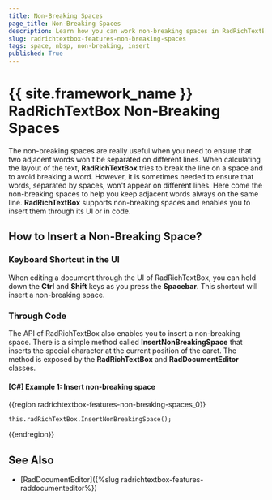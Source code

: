 ```yaml
---
title: Non-Breaking Spaces
page_title: Non-Breaking Spaces
description: Learn how you can work non-breaking spaces in RadRichTextBox for {{ site.framework_name }}.
slug: radrichtextbox-features-non-breaking-spaces
tags: space, nbsp, non-breaking, insert
published: True
---
```


# {{ site.framework_name }} RadRichTextBox Non-Breaking Spaces

The non-breaking spaces are really useful when you need to ensure that two adjacent words won't be separated on different lines. When calculating the layout of the text, **RadRichTextBox** tries to break the line on a space and to avoid breaking a word. However, it is sometimes needed to ensure that words, separated by spaces, won't appear on different lines. Here come the non-breaking spaces to help you keep adjacent words always on the same line. **RadRichTextBox** supports non-breaking spaces and enables you to insert them through its UI or in code. 

## How to Insert a Non-Breaking Space?

### Keyboard Shortcut in the UI

When editing a document through the UI of RadRichTextBox, you can hold down the **Ctrl** and **Shift** keys as you press the **Spacebar**. This shortcut will insert a non-breaking space.

### Through Code

The API of RadRichTextBox also enables you to insert a non-breaking space. There is a simple method called **InsertNonBreakingSpace** that inserts the special character at the current position of the caret. The method is exposed by the **RadRichTextBox** and **RadDocumentEditor** classes.

#### [C#] Example 1: Insert non-breaking space

{{region radrichtextbox-features-non-breaking-spaces_0}}

    this.radRichTextBox.InsertNonBreakingSpace();
{{endregion}}


## See Also

 * [RadDocumentEditor]({%slug radrichtextbox-features-raddocumenteditor%})
